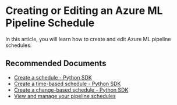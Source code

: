 <properties
	pageTitle="Creating or editing an Azure ML Pipeline Schedule"
	description="Creating or editing an Azure ML Pipeline Schedule"
	infoBubbleText="Creating or editing an Azure ML Pipeline Schedule"
	service="microsoft.machinelearning"
	resource="pipelines"
	authors="bradwall"
	ms.author="bradwall"
	supportTopicIds="32690846"
	productPesIds="16644"
	cloudEnvironments="public, fairfax, mooncake, usnat, ussec"
	articleId="microsoft.machinelearning.pipelines.createeditschedule"
	selfHelpType="generic"
	ownershipId="AzureML_AzureMachineLearningServices"
/>

# Creating or Editing an Azure ML Pipeline Schedule

In this article, you will learn how to create and edit Azure ML pipeline schedules.


## **Recommended Documents**

* [Create a schedule - Python SDK](https://docs.microsoft.com/azure/machine-learning/how-to-schedule-pipelines#create-a-schedule)
* [Create a time-based schedule - Python SDK](https://docs.microsoft.com/azure/machine-learning/how-to-schedule-pipelines#create-a-time-based-schedule)
* [Create a change-based schedule - Python SDK](https://docs.microsoft.com/azure/machine-learning/how-to-schedule-pipelines#create-a-change-based-schedule)
* [View and manage your pipeline schedules](https://docs.microsoft.com/azure/machine-learning/how-to-schedule-pipelines#view-your-scheduled-pipelines)
